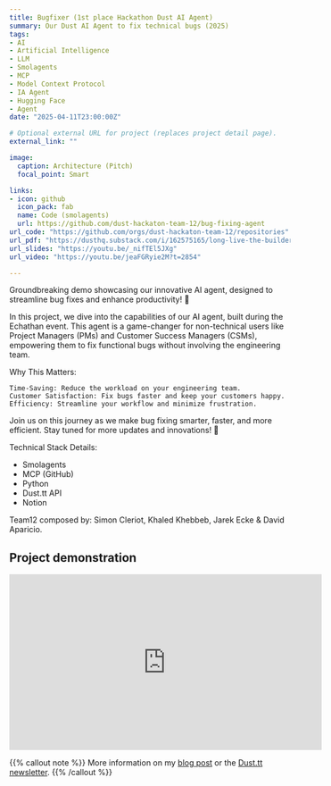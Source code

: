 ```yaml
---
title: Bugfixer (1st place Hackathon Dust AI Agent)
summary: Our Dust AI Agent to fix technical bugs (2025)
tags:
- AI
- Artificial Intelligence
- LLM
- Smolagents
- MCP
- Model Context Protocol
- IA Agent
- Hugging Face
- Agent
date: "2025-04-11T23:00:00Z"

# Optional external URL for project (replaces project detail page).
external_link: ""

image:
  caption: Architecture (Pitch)
  focal_point: Smart

links:
- icon: github
  icon_pack: fab
  name: Code (smolagents)
  url: https://github.com/dust-hackaton-team-12/bug-fixing-agent
url_code: "https://github.com/orgs/dust-hackaton-team-12/repositories"
url_pdf: "https://dusthq.substack.com/i/162575165/long-live-the-builders-ai-agents-hackathon-winners"
url_slides: "https://youtu.be/_nifTEl5JXg"
url_video: "https://youtu.be/jeaFGRyie2M?t=2854"

---
```


Groundbreaking demo showcasing our innovative AI agent, designed to streamline bug fixes and enhance productivity! 🚀

In this project, we dive into the capabilities of our AI agent, built during the Echathan event. This agent is a game-changer for non-technical users like Project Managers (PMs) and Customer Success Managers (CSMs), empowering them to fix functional bugs without involving the engineering team.

Why This Matters:

    Time-Saving: Reduce the workload on your engineering team.
    Customer Satisfaction: Fix bugs faster and keep your customers happy.
    Efficiency: Streamline your workflow and minimize frustration.

Join us on this journey as we make bug fixing smarter, faster, and more efficient. Stay tuned for more updates and innovations! 🌟

Technical Stack Details:
* Smolagents
* MCP (GitHub)
* Python
* Dust.tt API
* Notion

Team12 composed by: Simon Cleriot, Khaled Khebbeb, Jarek Ecke & David Aparicio.

## Project demonstration

<iframe width="560" height="315" src="https://www.youtube-nocookie.com/embed/_nifTEl5JXg" title="YouTube video player" frameborder="0" allow="accelerometer; autoplay; clipboard-write; encrypted-media; gyroscope; picture-in-picture" allowfullscreen></iframe>

{{% callout note %}}
More information on my [blog post](/post/dust_hackathon2025/) or the [Dust.tt newsletter](https://dusthq.substack.com/i/162575165/long-live-the-builders-ai-agents-hackathon-winners).
{{% /callout %}}